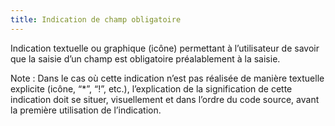 ```yaml
---
title: Indication de champ obligatoire 
---
```


Indication textuelle ou graphique (icône) permettant à l’utilisateur de savoir
que la saisie d’un champ est obligatoire préalablement à la saisie.

Note : Dans le cas où cette indication n’est pas réalisée de manière textuelle
explicite (icône, “*”, “!”, etc.), l’explication de la signification de cette
indication doit se situer, visuellement et dans l’ordre du code source, avant
la première utilisation de l’indication.

